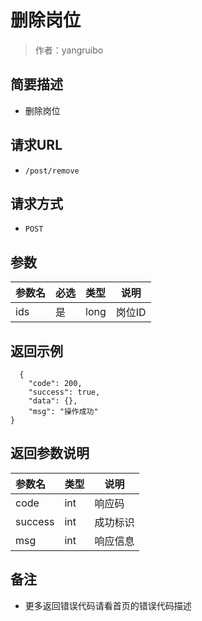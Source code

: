 # 删除岗位

> 作者：yangruibo

## 简要描述
- 删除岗位

## 请求URL
- `/post/remove `

## 请求方式
- `POST`

## 参数

|参数名|必选|类型|说明|
|:----    |:---|:----- |-----   |
|ids |是  |long |岗位ID |

## 返回示例
```
  {
    "code": 200,
    "success": true,
    "data": {},
    "msg": "操作成功"
}
```

## 返回参数说明
|参数名|类型|说明|
|:-----  |:-----|-----|
|code |int   |响应码  |
|success |int   |成功标识  |
|msg |int   |响应信息  |

## 备注
- 更多返回错误代码请看首页的错误代码描述